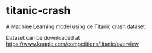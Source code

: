 # titanic-crash
A Machine Learning model using de Titanic crash dataset.

Dataset can be downloaded at https://www.kaggle.com/competitions/titanic/overview
